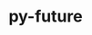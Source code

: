 ---
title: "py-future"
layout: cache
categories: [package, develop]
meta: {"compilers": ["apple-clang@=15.0.0", "gcc@=11.4.0", "gcc@=13.2.0", "gcc@=9.4.0", "oneapi@=2024.2.1"], "num_specs": 40, "num_specs_by_stack": {"e4s": 5, "e4s-neoverse_v1": 4, "e4s-oneapi": 4, "e4s-power": 1, "hep": 5, "ml-darwin-aarch64-mps": 1, "ml-linux-aarch64-cpu": 10, "ml-linux-aarch64-cuda": 10, "ml-linux-x86_64-cpu": 9, "ml-linux-x86_64-cuda": 9, "ml-linux-x86_64-rocm": 5, "root": 40}, "oss": ["ubuntu20.04", "ubuntu22.04", "ubuntu24.04", "ventura"], "platforms": ["darwin", "linux"], "stacks": ["e4s", "e4s-neoverse_v1", "e4s-oneapi", "e4s-power", "hep", "ml-darwin-aarch64-mps", "ml-linux-aarch64-cpu", "ml-linux-aarch64-cuda", "ml-linux-x86_64-cpu", "ml-linux-x86_64-cuda", "ml-linux-x86_64-rocm", "root"], "targets": ["aarch64", "neoverse_v1", "ppc64le", "x86_64_v3"], "versions": ["1.0.0"]}
spec_details: [{"compiler": "gcc@=13.2.0", "hash": "3jge5md5vrh6rlqxcub7p2rlb7xnl322", "os": "ubuntu24.04", "platform": "linux", "size": "-", "stacks": ["ml-linux-aarch64-cpu", "ml-linux-aarch64-cuda", "root"], "tarball": "https://binaries.spack.io/develop/build_cache/linux-ubuntu24.04-aarch64/gcc-13.2.0/py-future-1.0.0/linux-ubuntu24.04-aarch64-gcc-13.2.0-py-future-1.0.0-3jge5md5vrh6rlqxcub7p2rlb7xnl322.spack", "target": "aarch64", "variants": ["build_system=python_pip"], "versions": ["1.0.0"]}, {"compiler": "gcc@=13.2.0", "hash": "4it4rdpff44cuejpqx5yhhiaawrz3dgi", "os": "ubuntu24.04", "platform": "linux", "size": "-", "stacks": ["ml-linux-aarch64-cpu", "ml-linux-aarch64-cuda", "root"], "tarball": "https://binaries.spack.io/develop/build_cache/linux-ubuntu24.04-aarch64/gcc-13.2.0/py-future-1.0.0/linux-ubuntu24.04-aarch64-gcc-13.2.0-py-future-1.0.0-4it4rdpff44cuejpqx5yhhiaawrz3dgi.spack", "target": "aarch64", "variants": ["build_system=python_pip"], "versions": ["1.0.0"]}, {"compiler": "oneapi@=2024.2.1", "hash": "5ijysys7vtkyo4ztwncx53nqqa5mwkl5", "os": "ubuntu22.04", "platform": "linux", "size": "-", "stacks": ["e4s-oneapi", "root"], "tarball": "https://binaries.spack.io/develop/build_cache/linux-ubuntu22.04-x86_64_v3/oneapi-2024.2.1/py-future-1.0.0/linux-ubuntu22.04-x86_64_v3-oneapi-2024.2.1-py-future-1.0.0-5ijysys7vtkyo4ztwncx53nqqa5mwkl5.spack", "target": "x86_64_v3", "variants": ["build_system=python_pip"], "versions": ["1.0.0"]}, {"compiler": "gcc@=11.4.0", "hash": "6dcn3en2y5k4vdkiqka4v35lby56adh4", "os": "ubuntu22.04", "platform": "linux", "size": "-", "stacks": ["e4s-neoverse_v1", "root"], "tarball": "https://binaries.spack.io/develop/build_cache/linux-ubuntu22.04-neoverse_v1/gcc-11.4.0/py-future-1.0.0/linux-ubuntu22.04-neoverse_v1-gcc-11.4.0-py-future-1.0.0-6dcn3en2y5k4vdkiqka4v35lby56adh4.spack", "target": "neoverse_v1", "variants": ["build_system=python_pip"], "versions": ["1.0.0"]}, {"compiler": "gcc@=11.4.0", "hash": "7earwp2rw3rubokillc4n53g2qxp2wt7", "os": "ubuntu22.04", "platform": "linux", "size": "-", "stacks": ["hep", "root"], "tarball": "https://binaries.spack.io/develop/build_cache/linux-ubuntu22.04-x86_64_v3/gcc-11.4.0/py-future-1.0.0/linux-ubuntu22.04-x86_64_v3-gcc-11.4.0-py-future-1.0.0-7earwp2rw3rubokillc4n53g2qxp2wt7.spack", "target": "x86_64_v3", "variants": ["build_system=python_pip"], "versions": ["1.0.0"]}, {"compiler": "gcc@=11.4.0", "hash": "7l3ftrdu2mrt6r2tdlp22guwz2gl3jci", "os": "ubuntu22.04", "platform": "linux", "size": "-", "stacks": ["e4s-neoverse_v1", "root"], "tarball": "https://binaries.spack.io/develop/build_cache/linux-ubuntu22.04-neoverse_v1/gcc-11.4.0/py-future-1.0.0/linux-ubuntu22.04-neoverse_v1-gcc-11.4.0-py-future-1.0.0-7l3ftrdu2mrt6r2tdlp22guwz2gl3jci.spack", "target": "neoverse_v1", "variants": ["build_system=python_pip"], "versions": ["1.0.0"]}, {"compiler": "gcc@=11.4.0", "hash": "aiaakxrxfs2eui4p63tbz3fcueirqkeg", "os": "ubuntu22.04", "platform": "linux", "size": "-", "stacks": ["e4s", "root"], "tarball": "https://binaries.spack.io/develop/build_cache/linux-ubuntu22.04-x86_64_v3/gcc-11.4.0/py-future-1.0.0/linux-ubuntu22.04-x86_64_v3-gcc-11.4.0-py-future-1.0.0-aiaakxrxfs2eui4p63tbz3fcueirqkeg.spack", "target": "x86_64_v3", "variants": ["build_system=python_pip"], "versions": ["1.0.0"]}, {"compiler": "gcc@=11.4.0", "hash": "b2xotjckrsdi3u5gbzyo3pijikm7uap4", "os": "ubuntu22.04", "platform": "linux", "size": "-", "stacks": ["e4s", "root"], "tarball": "https://binaries.spack.io/develop/build_cache/linux-ubuntu22.04-x86_64_v3/gcc-11.4.0/py-future-1.0.0/linux-ubuntu22.04-x86_64_v3-gcc-11.4.0-py-future-1.0.0-b2xotjckrsdi3u5gbzyo3pijikm7uap4.spack", "target": "x86_64_v3", "variants": ["build_system=python_pip"], "versions": ["1.0.0"]}, {"compiler": "gcc@=13.2.0", "hash": "bcsttivah3qqr3vyhcft7iwvjttchgkg", "os": "ubuntu24.04", "platform": "linux", "size": "-", "stacks": ["ml-linux-x86_64-cpu", "ml-linux-x86_64-cuda", "ml-linux-x86_64-rocm", "root"], "tarball": "https://binaries.spack.io/develop/build_cache/linux-ubuntu24.04-x86_64_v3/gcc-13.2.0/py-future-1.0.0/linux-ubuntu24.04-x86_64_v3-gcc-13.2.0-py-future-1.0.0-bcsttivah3qqr3vyhcft7iwvjttchgkg.spack", "target": "x86_64_v3", "variants": ["build_system=python_pip"], "versions": ["1.0.0"]}, {"compiler": "gcc@=13.2.0", "hash": "bxmqady4d5gp5thmpjt6hh6pmxbehu5b", "os": "ubuntu24.04", "platform": "linux", "size": "-", "stacks": ["ml-linux-x86_64-cpu", "ml-linux-x86_64-cuda", "root"], "tarball": "https://binaries.spack.io/develop/build_cache/linux-ubuntu24.04-x86_64_v3/gcc-13.2.0/py-future-1.0.0/linux-ubuntu24.04-x86_64_v3-gcc-13.2.0-py-future-1.0.0-bxmqady4d5gp5thmpjt6hh6pmxbehu5b.spack", "target": "x86_64_v3", "variants": ["build_system=python_pip"], "versions": ["1.0.0"]}, {"compiler": "gcc@=11.4.0", "hash": "c7esfnvun4t23tdcuxcge537g5uxhed7", "os": "ubuntu22.04", "platform": "linux", "size": "-", "stacks": ["hep", "root"], "tarball": "https://binaries.spack.io/develop/build_cache/linux-ubuntu22.04-x86_64_v3/gcc-11.4.0/py-future-1.0.0/linux-ubuntu22.04-x86_64_v3-gcc-11.4.0-py-future-1.0.0-c7esfnvun4t23tdcuxcge537g5uxhed7.spack", "target": "x86_64_v3", "variants": ["build_system=python_pip"], "versions": ["1.0.0"]}, {"compiler": "gcc@=11.4.0", "hash": "chdh575jqir6n5qlvj4ewmepviu7zep5", "os": "ubuntu22.04", "platform": "linux", "size": "-", "stacks": ["e4s", "root"], "tarball": "https://binaries.spack.io/develop/build_cache/linux-ubuntu22.04-x86_64_v3/gcc-11.4.0/py-future-1.0.0/linux-ubuntu22.04-x86_64_v3-gcc-11.4.0-py-future-1.0.0-chdh575jqir6n5qlvj4ewmepviu7zep5.spack", "target": "x86_64_v3", "variants": ["build_system=python_pip"], "versions": ["1.0.0"]}, {"compiler": "gcc@=11.4.0", "hash": "dvpu3nwb3tijc5y622cwkbdin2b5a35h", "os": "ubuntu22.04", "platform": "linux", "size": "-", "stacks": ["e4s", "root"], "tarball": "https://binaries.spack.io/develop/build_cache/linux-ubuntu22.04-x86_64_v3/gcc-11.4.0/py-future-1.0.0/linux-ubuntu22.04-x86_64_v3-gcc-11.4.0-py-future-1.0.0-dvpu3nwb3tijc5y622cwkbdin2b5a35h.spack", "target": "x86_64_v3", "variants": ["build_system=python_pip"], "versions": ["1.0.0"]}, {"compiler": "gcc@=11.4.0", "hash": "f2zebrufwihcge6ebyfkxgsrtdh3ypiz", "os": "ubuntu22.04", "platform": "linux", "size": "-", "stacks": ["hep", "root"], "tarball": "https://binaries.spack.io/develop/build_cache/linux-ubuntu22.04-x86_64_v3/gcc-11.4.0/py-future-1.0.0/linux-ubuntu22.04-x86_64_v3-gcc-11.4.0-py-future-1.0.0-f2zebrufwihcge6ebyfkxgsrtdh3ypiz.spack", "target": "x86_64_v3", "variants": ["build_system=python_pip"], "versions": ["1.0.0"]}, {"compiler": "gcc@=13.2.0", "hash": "fan6b27ppy4g4yaszyd6tqgwyj6cxegu", "os": "ubuntu24.04", "platform": "linux", "size": "-", "stacks": ["ml-linux-x86_64-cpu", "ml-linux-x86_64-cuda", "ml-linux-x86_64-rocm", "root"], "tarball": "https://binaries.spack.io/develop/build_cache/linux-ubuntu24.04-x86_64_v3/gcc-13.2.0/py-future-1.0.0/linux-ubuntu24.04-x86_64_v3-gcc-13.2.0-py-future-1.0.0-fan6b27ppy4g4yaszyd6tqgwyj6cxegu.spack", "target": "x86_64_v3", "variants": ["build_system=python_pip"], "versions": ["1.0.0"]}, {"compiler": "gcc@=11.4.0", "hash": "gribvbqatqsztgklejad67vi4zr6lchq", "os": "ubuntu22.04", "platform": "linux", "size": "-", "stacks": ["e4s-neoverse_v1", "root"], "tarball": "https://binaries.spack.io/develop/build_cache/linux-ubuntu22.04-neoverse_v1/gcc-11.4.0/py-future-1.0.0/linux-ubuntu22.04-neoverse_v1-gcc-11.4.0-py-future-1.0.0-gribvbqatqsztgklejad67vi4zr6lchq.spack", "target": "neoverse_v1", "variants": ["build_system=python_pip"], "versions": ["1.0.0"]}, {"compiler": "gcc@=13.2.0", "hash": "h42un7t4ubc5vpfhk2jx7emjmdn3ntz4", "os": "ubuntu24.04", "platform": "linux", "size": "-", "stacks": ["ml-linux-aarch64-cpu", "ml-linux-aarch64-cuda", "root"], "tarball": "https://binaries.spack.io/develop/build_cache/linux-ubuntu24.04-aarch64/gcc-13.2.0/py-future-1.0.0/linux-ubuntu24.04-aarch64-gcc-13.2.0-py-future-1.0.0-h42un7t4ubc5vpfhk2jx7emjmdn3ntz4.spack", "target": "aarch64", "variants": ["build_system=python_pip"], "versions": ["1.0.0"]}, {"compiler": "gcc@=11.4.0", "hash": "hjyqp3pm6rkknr3ilty4cuqcslnpudba", "os": "ubuntu22.04", "platform": "linux", "size": "-", "stacks": ["hep", "root"], "tarball": "https://binaries.spack.io/develop/build_cache/linux-ubuntu22.04-x86_64_v3/gcc-11.4.0/py-future-1.0.0/linux-ubuntu22.04-x86_64_v3-gcc-11.4.0-py-future-1.0.0-hjyqp3pm6rkknr3ilty4cuqcslnpudba.spack", "target": "x86_64_v3", "variants": ["build_system=python_pip"], "versions": ["1.0.0"]}, {"compiler": "gcc@=13.2.0", "hash": "i2pd7bf6533blodgotwhk3qryvrfuxeg", "os": "ubuntu24.04", "platform": "linux", "size": "-", "stacks": ["ml-linux-x86_64-cpu", "ml-linux-x86_64-cuda", "ml-linux-x86_64-rocm", "root"], "tarball": "https://binaries.spack.io/develop/build_cache/linux-ubuntu24.04-x86_64_v3/gcc-13.2.0/py-future-1.0.0/linux-ubuntu24.04-x86_64_v3-gcc-13.2.0-py-future-1.0.0-i2pd7bf6533blodgotwhk3qryvrfuxeg.spack", "target": "x86_64_v3", "variants": ["build_system=python_pip"], "versions": ["1.0.0"]}, {"compiler": "gcc@=13.2.0", "hash": "io6iin653etrth2egspo226vcjsh3d56", "os": "ubuntu24.04", "platform": "linux", "size": "-", "stacks": ["ml-linux-x86_64-cpu", "ml-linux-x86_64-cuda", "root"], "tarball": "https://binaries.spack.io/develop/build_cache/linux-ubuntu24.04-x86_64_v3/gcc-13.2.0/py-future-1.0.0/linux-ubuntu24.04-x86_64_v3-gcc-13.2.0-py-future-1.0.0-io6iin653etrth2egspo226vcjsh3d56.spack", "target": "x86_64_v3", "variants": ["build_system=python_pip"], "versions": ["1.0.0"]}, {"compiler": "gcc@=13.2.0", "hash": "k6sssxt3gslorcgwz3sfnwqutk6vmau5", "os": "ubuntu24.04", "platform": "linux", "size": "-", "stacks": ["ml-linux-aarch64-cpu", "ml-linux-aarch64-cuda", "root"], "tarball": "https://binaries.spack.io/develop/build_cache/linux-ubuntu24.04-aarch64/gcc-13.2.0/py-future-1.0.0/linux-ubuntu24.04-aarch64-gcc-13.2.0-py-future-1.0.0-k6sssxt3gslorcgwz3sfnwqutk6vmau5.spack", "target": "aarch64", "variants": ["build_system=python_pip"], "versions": ["1.0.0"]}, {"compiler": "gcc@=13.2.0", "hash": "kz5xtssnftfwrv5wrs7vofsjmu2i7cq3", "os": "ubuntu24.04", "platform": "linux", "size": "-", "stacks": ["ml-linux-x86_64-cpu", "ml-linux-x86_64-cuda", "root"], "tarball": "https://binaries.spack.io/develop/build_cache/linux-ubuntu24.04-x86_64_v3/gcc-13.2.0/py-future-1.0.0/linux-ubuntu24.04-x86_64_v3-gcc-13.2.0-py-future-1.0.0-kz5xtssnftfwrv5wrs7vofsjmu2i7cq3.spack", "target": "x86_64_v3", "variants": ["build_system=python_pip"], "versions": ["1.0.0"]}, {"compiler": "gcc@=13.2.0", "hash": "lml4b6otk53nnprnicc2qmpmiufqkhii", "os": "ubuntu24.04", "platform": "linux", "size": "-", "stacks": ["ml-linux-aarch64-cpu", "ml-linux-aarch64-cuda", "root"], "tarball": "https://binaries.spack.io/develop/build_cache/linux-ubuntu24.04-aarch64/gcc-13.2.0/py-future-1.0.0/linux-ubuntu24.04-aarch64-gcc-13.2.0-py-future-1.0.0-lml4b6otk53nnprnicc2qmpmiufqkhii.spack", "target": "aarch64", "variants": ["build_system=python_pip"], "versions": ["1.0.0"]}, {"compiler": "gcc@=11.4.0", "hash": "m2awnzghvxhqbxqtgynvgbb3jci3mkch", "os": "ubuntu22.04", "platform": "linux", "size": "-", "stacks": ["hep", "root"], "tarball": "https://binaries.spack.io/develop/build_cache/linux-ubuntu22.04-x86_64_v3/gcc-11.4.0/py-future-1.0.0/linux-ubuntu22.04-x86_64_v3-gcc-11.4.0-py-future-1.0.0-m2awnzghvxhqbxqtgynvgbb3jci3mkch.spack", "target": "x86_64_v3", "variants": ["build_system=python_pip"], "versions": ["1.0.0"]}, {"compiler": "oneapi@=2024.2.1", "hash": "mempo2czyc4sfy44dr5uqtzrx4yrnsam", "os": "ubuntu22.04", "platform": "linux", "size": "-", "stacks": ["e4s-oneapi", "root"], "tarball": "https://binaries.spack.io/develop/build_cache/linux-ubuntu22.04-x86_64_v3/oneapi-2024.2.1/py-future-1.0.0/linux-ubuntu22.04-x86_64_v3-oneapi-2024.2.1-py-future-1.0.0-mempo2czyc4sfy44dr5uqtzrx4yrnsam.spack", "target": "x86_64_v3", "variants": ["build_system=python_pip"], "versions": ["1.0.0"]}, {"compiler": "gcc@=11.4.0", "hash": "mtlxfzkmqptw5otuajsrl6wdvtrnts2m", "os": "ubuntu22.04", "platform": "linux", "size": "-", "stacks": ["e4s", "root"], "tarball": "https://binaries.spack.io/develop/build_cache/linux-ubuntu22.04-x86_64_v3/gcc-11.4.0/py-future-1.0.0/linux-ubuntu22.04-x86_64_v3-gcc-11.4.0-py-future-1.0.0-mtlxfzkmqptw5otuajsrl6wdvtrnts2m.spack", "target": "x86_64_v3", "variants": ["build_system=python_pip"], "versions": ["1.0.0"]}, {"compiler": "gcc@=13.2.0", "hash": "o4rft3o4gbira3dvybkfwwlga73figwu", "os": "ubuntu24.04", "platform": "linux", "size": "-", "stacks": ["ml-linux-aarch64-cpu", "ml-linux-aarch64-cuda", "root"], "tarball": "https://binaries.spack.io/develop/build_cache/linux-ubuntu24.04-aarch64/gcc-13.2.0/py-future-1.0.0/linux-ubuntu24.04-aarch64-gcc-13.2.0-py-future-1.0.0-o4rft3o4gbira3dvybkfwwlga73figwu.spack", "target": "aarch64", "variants": ["build_system=python_pip"], "versions": ["1.0.0"]}, {"compiler": "gcc@=9.4.0", "hash": "ofrrgzjtevzeylpmnphnigjh2t7vtgyl", "os": "ubuntu20.04", "platform": "linux", "size": "-", "stacks": ["e4s-power", "root"], "tarball": "https://binaries.spack.io/develop/build_cache/linux-ubuntu20.04-ppc64le/gcc-9.4.0/py-future-1.0.0/linux-ubuntu20.04-ppc64le-gcc-9.4.0-py-future-1.0.0-ofrrgzjtevzeylpmnphnigjh2t7vtgyl.spack", "target": "ppc64le", "variants": ["build_system=python_pip"], "versions": ["1.0.0"]}, {"compiler": "gcc@=13.2.0", "hash": "os3plmzxjrnzws4kzq4yp2suomjyn77l", "os": "ubuntu24.04", "platform": "linux", "size": "-", "stacks": ["ml-linux-aarch64-cpu", "ml-linux-aarch64-cuda", "root"], "tarball": "https://binaries.spack.io/develop/build_cache/linux-ubuntu24.04-aarch64/gcc-13.2.0/py-future-1.0.0/linux-ubuntu24.04-aarch64-gcc-13.2.0-py-future-1.0.0-os3plmzxjrnzws4kzq4yp2suomjyn77l.spack", "target": "aarch64", "variants": ["build_system=python_pip"], "versions": ["1.0.0"]}, {"compiler": "gcc@=13.2.0", "hash": "pfyaoniiyatnxbnlugluip5mgb7ga3n6", "os": "ubuntu24.04", "platform": "linux", "size": "-", "stacks": ["ml-linux-x86_64-rocm", "root"], "tarball": "https://binaries.spack.io/develop/build_cache/linux-ubuntu24.04-x86_64_v3/gcc-13.2.0/py-future-1.0.0/linux-ubuntu24.04-x86_64_v3-gcc-13.2.0-py-future-1.0.0-pfyaoniiyatnxbnlugluip5mgb7ga3n6.spack", "target": "x86_64_v3", "variants": ["build_system=python_pip"], "versions": ["1.0.0"]}, {"compiler": "gcc@=13.2.0", "hash": "pwzfsh3giyshzo2cgvztf42fvgtfubw6", "os": "ubuntu24.04", "platform": "linux", "size": "-", "stacks": ["ml-linux-aarch64-cpu", "ml-linux-aarch64-cuda", "root"], "tarball": "https://binaries.spack.io/develop/build_cache/linux-ubuntu24.04-aarch64/gcc-13.2.0/py-future-1.0.0/linux-ubuntu24.04-aarch64-gcc-13.2.0-py-future-1.0.0-pwzfsh3giyshzo2cgvztf42fvgtfubw6.spack", "target": "aarch64", "variants": ["build_system=python_pip"], "versions": ["1.0.0"]}, {"compiler": "gcc@=13.2.0", "hash": "qotnjd5ozadsdezf7p2wnxi4ao2u5phi", "os": "ubuntu24.04", "platform": "linux", "size": "-", "stacks": ["ml-linux-x86_64-cpu", "ml-linux-x86_64-cuda", "ml-linux-x86_64-rocm", "root"], "tarball": "https://binaries.spack.io/develop/build_cache/linux-ubuntu24.04-x86_64_v3/gcc-13.2.0/py-future-1.0.0/linux-ubuntu24.04-x86_64_v3-gcc-13.2.0-py-future-1.0.0-qotnjd5ozadsdezf7p2wnxi4ao2u5phi.spack", "target": "x86_64_v3", "variants": ["build_system=python_pip"], "versions": ["1.0.0"]}, {"compiler": "gcc@=13.2.0", "hash": "rlsbpqgdpakfsxtw76tuplpluohbs6p2", "os": "ubuntu24.04", "platform": "linux", "size": "-", "stacks": ["ml-linux-x86_64-cpu", "ml-linux-x86_64-cuda", "root"], "tarball": "https://binaries.spack.io/develop/build_cache/linux-ubuntu24.04-x86_64_v3/gcc-13.2.0/py-future-1.0.0/linux-ubuntu24.04-x86_64_v3-gcc-13.2.0-py-future-1.0.0-rlsbpqgdpakfsxtw76tuplpluohbs6p2.spack", "target": "x86_64_v3", "variants": ["build_system=python_pip"], "versions": ["1.0.0"]}, {"compiler": "oneapi@=2024.2.1", "hash": "syayqvieanyvzdyud7gu3sym4k6joshv", "os": "ubuntu22.04", "platform": "linux", "size": "-", "stacks": ["e4s-oneapi", "root"], "tarball": "https://binaries.spack.io/develop/build_cache/linux-ubuntu22.04-x86_64_v3/oneapi-2024.2.1/py-future-1.0.0/linux-ubuntu22.04-x86_64_v3-oneapi-2024.2.1-py-future-1.0.0-syayqvieanyvzdyud7gu3sym4k6joshv.spack", "target": "x86_64_v3", "variants": ["build_system=python_pip"], "versions": ["1.0.0"]}, {"compiler": "gcc@=13.2.0", "hash": "th5kelbnk3kdh36uilmoz2fgcgw75mua", "os": "ubuntu24.04", "platform": "linux", "size": "-", "stacks": ["ml-linux-x86_64-cpu", "ml-linux-x86_64-cuda", "root"], "tarball": "https://binaries.spack.io/develop/build_cache/linux-ubuntu24.04-x86_64_v3/gcc-13.2.0/py-future-1.0.0/linux-ubuntu24.04-x86_64_v3-gcc-13.2.0-py-future-1.0.0-th5kelbnk3kdh36uilmoz2fgcgw75mua.spack", "target": "x86_64_v3", "variants": ["build_system=python_pip"], "versions": ["1.0.0"]}, {"compiler": "gcc@=11.4.0", "hash": "tl7fqnbq5zueyvbw5mjkxe54eytfmgpr", "os": "ubuntu22.04", "platform": "linux", "size": "-", "stacks": ["e4s-neoverse_v1", "root"], "tarball": "https://binaries.spack.io/develop/build_cache/linux-ubuntu22.04-neoverse_v1/gcc-11.4.0/py-future-1.0.0/linux-ubuntu22.04-neoverse_v1-gcc-11.4.0-py-future-1.0.0-tl7fqnbq5zueyvbw5mjkxe54eytfmgpr.spack", "target": "neoverse_v1", "variants": ["build_system=python_pip"], "versions": ["1.0.0"]}, {"compiler": "gcc@=13.2.0", "hash": "tx57lzgzxdgc7jh6bqt76rocgoqnwcg2", "os": "ubuntu24.04", "platform": "linux", "size": "-", "stacks": ["ml-linux-aarch64-cpu", "ml-linux-aarch64-cuda", "root"], "tarball": "https://binaries.spack.io/develop/build_cache/linux-ubuntu24.04-aarch64/gcc-13.2.0/py-future-1.0.0/linux-ubuntu24.04-aarch64-gcc-13.2.0-py-future-1.0.0-tx57lzgzxdgc7jh6bqt76rocgoqnwcg2.spack", "target": "aarch64", "variants": ["build_system=python_pip"], "versions": ["1.0.0"]}, {"compiler": "apple-clang@=15.0.0", "hash": "wqag7tzpwig5oq2poa5kfcoli2rgjbwk", "os": "ventura", "platform": "darwin", "size": "-", "stacks": ["ml-darwin-aarch64-mps", "root"], "tarball": "https://binaries.spack.io/develop/build_cache/darwin-ventura-aarch64/apple-clang-15.0.0/py-future-1.0.0/darwin-ventura-aarch64-apple-clang-15.0.0-py-future-1.0.0-wqag7tzpwig5oq2poa5kfcoli2rgjbwk.spack", "target": "aarch64", "variants": ["build_system=python_pip"], "versions": ["1.0.0"]}, {"compiler": "gcc@=13.2.0", "hash": "xuczyahjrelrd4sz3ramq7sjxn6wnql5", "os": "ubuntu24.04", "platform": "linux", "size": "-", "stacks": ["ml-linux-aarch64-cpu", "ml-linux-aarch64-cuda", "root"], "tarball": "https://binaries.spack.io/develop/build_cache/linux-ubuntu24.04-aarch64/gcc-13.2.0/py-future-1.0.0/linux-ubuntu24.04-aarch64-gcc-13.2.0-py-future-1.0.0-xuczyahjrelrd4sz3ramq7sjxn6wnql5.spack", "target": "aarch64", "variants": ["build_system=python_pip"], "versions": ["1.0.0"]}, {"compiler": "oneapi@=2024.2.1", "hash": "yuqulrhaye74bomfu4qagy6vfa5fvrt5", "os": "ubuntu22.04", "platform": "linux", "size": "-", "stacks": ["e4s-oneapi", "root"], "tarball": "https://binaries.spack.io/develop/build_cache/linux-ubuntu22.04-x86_64_v3/oneapi-2024.2.1/py-future-1.0.0/linux-ubuntu22.04-x86_64_v3-oneapi-2024.2.1-py-future-1.0.0-yuqulrhaye74bomfu4qagy6vfa5fvrt5.spack", "target": "x86_64_v3", "variants": ["build_system=python_pip"], "versions": ["1.0.0"]}]
---